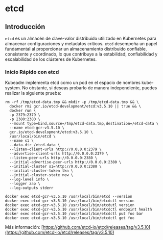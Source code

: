 # etcd

## Introducción 

`etcd` es un almacén de clave-valor distribuido utilizado en Kubernetes para almacenar configuraciones y metadatos críticos. `etcd` desempeña un papel fundamental al proporcionar un almacenamiento distribuido confiable, consistente y coordinado, lo que contribuye a la estabilidad, confiabilidad y escalabilidad de los clústeres de Kubernetes.

### Inicio Rápido con etcd

Kubeadm implementa etcd como un pod en el espacio de nombres kube-system. No obstante, si deseas probarlo de manera independiente, puedes realizar la siguiente prueba:

```shell
rm -rf /tmp/etcd-data.tmp && mkdir -p /tmp/etcd-data.tmp && \
  docker rmi gcr.io/etcd-development/etcd:v3.5.10 || true && \
  docker run \
  -p 2379:2379 \
  -p 2380:2380 \
  --mount type=bind,source=/tmp/etcd-data.tmp,destination=/etcd-data \
  --name etcd-gcr-v3.5.10 \
  gcr.io/etcd-development/etcd:v3.5.10 \
  /usr/local/bin/etcd \
  --name s1 \
  --data-dir /etcd-data \
  --listen-client-urls http://0.0.0.0:2379 \
  --advertise-client-urls http://0.0.0.0:2379 \
  --listen-peer-urls http://0.0.0.0:2380 \
  --initial-advertise-peer-urls http://0.0.0.0:2380 \
  --initial-cluster s1=http://0.0.0.0:2380 \
  --initial-cluster-token tkn \
  --initial-cluster-state new \
  --log-level info \
  --logger zap \
  --log-outputs stderr

docker exec etcd-gcr-v3.5.10 /usr/local/bin/etcd --version
docker exec etcd-gcr-v3.5.10 /usr/local/bin/etcdctl version
docker exec etcd-gcr-v3.5.10 /usr/local/bin/etcdutl version
docker exec etcd-gcr-v3.5.10 /usr/local/bin/etcdctl endpoint health
docker exec etcd-gcr-v3.5.10 /usr/local/bin/etcdctl put foo bar
docker exec etcd-gcr-v3.5.10 /usr/local/bin/etcdctl get foo
```

Más información:
[https://github.com/etcd-io/etcd/releases/tag/v3.5.10](https://github.com/etcd-io/etcd/releases/tag/v3.5.10)